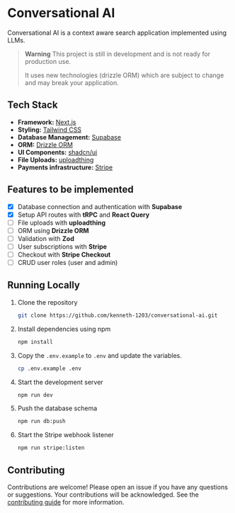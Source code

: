# Conversational AI

Conversational AI is a context aware search application implemented using LLMs.

> **Warning**
> This project is still in development and is not ready for production use.
>
> It uses new technologies (drizzle ORM) which are subject to change and may break your application.

## Tech Stack

- **Framework:** [Next.js](https://nextjs.org)
- **Styling:** [Tailwind CSS](https://tailwindcss.com)
- **Database Management:** [Supabase](https://supabase.com)
- **ORM:** [Drizzle ORM](https://orm.drizzle.team)
- **UI Components:** [shadcn/ui](https://ui.shadcn.com)
- **File Uploads:** [uploadthing](https://uploadthing.com)
- **Payments infrastructure:** [Stripe](https://stripe.com)

## Features to be implemented

- [x] Database connection and authentication with **Supabase**
- [x] Setup API routes with **tRPC** and **React Query**
- [ ] File uploads with **uploadthing**
- [ ] ORM using **Drizzle ORM**
- [ ] Validation with **Zod**
- [ ] User subscriptions with **Stripe**
- [ ] Checkout with **Stripe Checkout**
- [ ] CRUD user roles (user and admin)

## Running Locally

1. Clone the repository

   ```bash
   git clone https://github.com/kenneth-1203/conversational-ai.git
   ```

2. Install dependencies using npm

   ```bash
   npm install
   ```

3. Copy the `.env.example` to `.env` and update the variables.

   ```bash
   cp .env.example .env
   ```

4. Start the development server

   ```bash
   npm run dev
   ```

5. Push the database schema

   ```bash
   npm run db:push
   ```

6. Start the Stripe webhook listener

   ```bash
   npm run stripe:listen
   ```

## Contributing

Contributions are welcome! Please open an issue if you have any questions or suggestions. Your contributions will be acknowledged. See the [contributing guide](./CONTRIBUTING.md) for more information.
